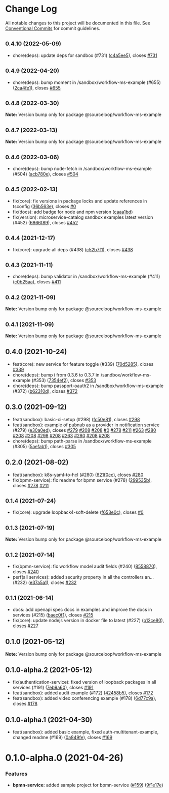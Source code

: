 # Change Log

All notable changes to this project will be documented in this file.
See [Conventional Commits](https://conventionalcommits.org) for commit guidelines.

## <small>0.4.10 (2022-05-09)</small>

* chore(deps): update deps for sandbox (#731) ([c4a5ee5](https://github.com/sourcefuse/loopback4-microservice-catalog/commit/c4a5ee5)), closes [#731](https://github.com/sourcefuse/loopback4-microservice-catalog/issues/731)





## <small>0.4.9 (2022-04-20)</small>

* chore(deps): bump moment in /sandbox/workflow-ms-example (#655) ([2ca4fe1](https://github-personal/sourcefuse/loopback4-microservice-catalog/commit/2ca4fe1)), closes [#655](https://github-personal/sourcefuse/loopback4-microservice-catalog/issues/655)





## <small>0.4.8 (2022-03-30)</small>

**Note:** Version bump only for package @sourceloop/workflow-ms-example





## <small>0.4.7 (2022-03-13)</small>

**Note:** Version bump only for package @sourceloop/workflow-ms-example





## <small>0.4.6 (2022-03-06)</small>

* chore(deps): bump node-fetch in /sandbox/workflow-ms-example (#504) ([acb780e](https://github-personal/sourcefuse/loopback4-microservice-catalog/commit/acb780e)), closes [#504](https://github-personal/sourcefuse/loopback4-microservice-catalog/issues/504)





## <small>0.4.5 (2022-02-13)</small>

* fix(core): fix versions in package locks and update references in tsconfig ([36b563e](https://github-personal/sourcefuse/loopback4-microservice-catalog/commit/36b563e)), closes [#0](https://github-personal/sourcefuse/loopback4-microservice-catalog/issues/0)
* fix(docs): add badge for node and npm version ([caaa1bd](https://github-personal/sourcefuse/loopback4-microservice-catalog/commit/caaa1bd))
* fix(version): microservice-catalog sandbox examples latest version (#452) ([6866f89](https://github-personal/sourcefuse/loopback4-microservice-catalog/commit/6866f89)), closes [#452](https://github-personal/sourcefuse/loopback4-microservice-catalog/issues/452)





## <small>0.4.4 (2021-12-17)</small>

* fix(core): upgrade all deps (#438) ([c52b7f1](https://github-personal/sourcefuse/loopback4-microservice-catalog/commit/c52b7f1)), closes [#438](https://github-personal/sourcefuse/loopback4-microservice-catalog/issues/438)





## <small>0.4.3 (2021-11-11)</small>

* chore(deps): bump validator in /sandbox/workflow-ms-example (#411) ([c0b25aa](https://github.com/sourcefuse/loopback4-microservice-catalog/commit/c0b25aa)), closes [#411](https://github.com/sourcefuse/loopback4-microservice-catalog/issues/411)





## <small>0.4.2 (2021-11-09)</small>

**Note:** Version bump only for package @sourceloop/workflow-ms-example





## <small>0.4.1 (2021-11-09)</small>

**Note:** Version bump only for package @sourceloop/workflow-ms-example





## 0.4.0 (2021-10-24)

* feat(core): new service for feature toggle (#339) ([70d5285](https://github.com/sourcefuse/loopback4-microservice-catalog/commit/70d5285)), closes [#339](https://github.com/sourcefuse/loopback4-microservice-catalog/issues/339)
* chore(deps): bump i from 0.3.6 to 0.3.7 in /sandbox/workflow-ms-example (#353) ([7354ef2](https://github.com/sourcefuse/loopback4-microservice-catalog/commit/7354ef2)), closes [#353](https://github.com/sourcefuse/loopback4-microservice-catalog/issues/353)
* chore(deps): bump passport-oauth2 in /sandbox/workflow-ms-example (#372) ([b62310d](https://github.com/sourcefuse/loopback4-microservice-catalog/commit/b62310d)), closes [#372](https://github.com/sourcefuse/loopback4-microservice-catalog/issues/372)





## 0.3.0 (2021-09-12)

* feat(sandbox): basic-ci-setup (#298) ([fc50e81](https://github.com/sourcefuse/loopback4-microservice-catalog/commit/fc50e81)), closes [#298](https://github.com/sourcefuse/loopback4-microservice-catalog/issues/298)
* feat(sandbox): example of pubnub as a provider in notification service (#279) ([e30a0ed](https://github.com/sourcefuse/loopback4-microservice-catalog/commit/e30a0ed)), closes [#279](https://github.com/sourcefuse/loopback4-microservice-catalog/issues/279) [#208](https://github.com/sourcefuse/loopback4-microservice-catalog/issues/208) [#208](https://github.com/sourcefuse/loopback4-microservice-catalog/issues/208) [#0](https://github.com/sourcefuse/loopback4-microservice-catalog/issues/0) [#278](https://github.com/sourcefuse/loopback4-microservice-catalog/issues/278) [#211](https://github.com/sourcefuse/loopback4-microservice-catalog/issues/211) [#263](https://github.com/sourcefuse/loopback4-microservice-catalog/issues/263) [#280](https://github.com/sourcefuse/loopback4-microservice-catalog/issues/280) [#208](https://github.com/sourcefuse/loopback4-microservice-catalog/issues/208) [#208](https://github.com/sourcefuse/loopback4-microservice-catalog/issues/208) [#298](https://github.com/sourcefuse/loopback4-microservice-catalog/issues/298) [#208](https://github.com/sourcefuse/loopback4-microservice-catalog/issues/208) [#263](https://github.com/sourcefuse/loopback4-microservice-catalog/issues/263) [#280](https://github.com/sourcefuse/loopback4-microservice-catalog/issues/280) [#208](https://github.com/sourcefuse/loopback4-microservice-catalog/issues/208) [#208](https://github.com/sourcefuse/loopback4-microservice-catalog/issues/208)
* chore(deps): bump path-parse in /sandbox/workflow-ms-example (#305) ([5aefab1](https://github.com/sourcefuse/loopback4-microservice-catalog/commit/5aefab1)), closes [#305](https://github.com/sourcefuse/loopback4-microservice-catalog/issues/305)





## 0.2.0 (2021-08-02)

* feat(sandbox): k8s-yaml-to-hcl (#280) ([621f0cc](https://github.com/sourcefuse/loopback4-microservice-catalog/commit/621f0cc)), closes [#280](https://github.com/sourcefuse/loopback4-microservice-catalog/issues/280)
* fix(bpmn-service): fix readme for bpmn service (#278) ([299535b](https://github.com/sourcefuse/loopback4-microservice-catalog/commit/299535b)), closes [#278](https://github.com/sourcefuse/loopback4-microservice-catalog/issues/278) [#211](https://github.com/sourcefuse/loopback4-microservice-catalog/issues/211)





## <small>0.1.4 (2021-07-24)</small>

* fix(core): upgrade loopback4-soft-delete ([f653e0c](https://github.com/sourcefuse/loopback4-microservice-catalog/commit/f653e0c)), closes [#0](https://github.com/sourcefuse/loopback4-microservice-catalog/issues/0)





## <small>0.1.3 (2021-07-19)</small>

**Note:** Version bump only for package @sourceloop/workflow-ms-example





## <small>0.1.2 (2021-07-14)</small>

* fix(bpmn-service): fix workflow model audit fields (#240) ([8558870](https://github.com/sourcefuse/loopback4-microservice-catalog/commit/8558870)), closes [#240](https://github.com/sourcefuse/loopback4-microservice-catalog/issues/240)
* perf(all services): added security property in all the controllers an… (#232) ([e37a5a1](https://github.com/sourcefuse/loopback4-microservice-catalog/commit/e37a5a1)), closes [#232](https://github.com/sourcefuse/loopback4-microservice-catalog/issues/232)





## <small>0.1.1 (2021-06-14)</small>

* docs: add openapi spec docs in examples and improve the docs in services (#215) ([baec0f1](https://github.com/sourcefuse/loopback4-microservice-catalog/commit/baec0f1)), closes [#215](https://github.com/sourcefuse/loopback4-microservice-catalog/issues/215)
* fix(core): update nodejs version in docker file to latest (#227) ([b12ce80](https://github.com/sourcefuse/loopback4-microservice-catalog/commit/b12ce80)), closes [#227](https://github.com/sourcefuse/loopback4-microservice-catalog/issues/227)





## 0.1.0 (2021-05-12)

**Note:** Version bump only for package @sourceloop/workflow-ms-example





## 0.1.0-alpha.2 (2021-05-12)

* fix(authentication-service): fixed version of loopback packages in all services (#191) ([7eb9a60](https://github.com/sourcefuse/loopback4-microservice-catalog/commit/7eb9a60)), closes [#191](https://github.com/sourcefuse/loopback4-microservice-catalog/issues/191)
* feat(sandbox): added audit example (#172) ([42458b5](https://github.com/sourcefuse/loopback4-microservice-catalog/commit/42458b5)), closes [#172](https://github.com/sourcefuse/loopback4-microservice-catalog/issues/172)
* feat(sandbox): added video conferencing example (#178) ([6d77c9a](https://github.com/sourcefuse/loopback4-microservice-catalog/commit/6d77c9a)), closes [#178](https://github.com/sourcefuse/loopback4-microservice-catalog/issues/178)





## 0.1.0-alpha.1 (2021-04-30)

* feat(sandbox): added basic example, fixed auth-multitenant-example, changed readme (#169) ([0a849fe](https://github.com/sourcefuse/loopback4-microservice-catalog/commit/0a849fe)), closes [#169](https://github.com/sourcefuse/loopback4-microservice-catalog/issues/169)





# 0.1.0-alpha.0 (2021-04-26)


### Features

* **bpmn-service:** added sample project for bpmn-service ([#159](https://github.com/sourcefuse/loopback4-microservice-catalog/issues/159)) ([9f1e17e](https://github.com/sourcefuse/loopback4-microservice-catalog/commit/9f1e17ec4d669ca193bf09c21e29c3cdf9956a3e))
